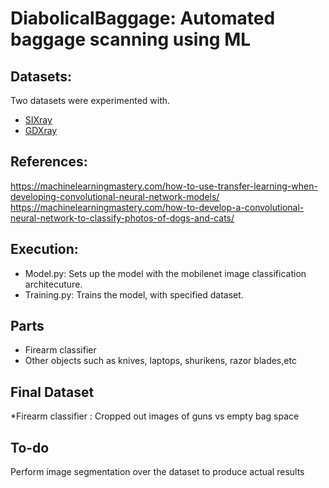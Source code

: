 # DiabolicalBaggage: Automated baggage scanning using ML


## Datasets:
Two datasets were experimented with. 
* [SIXray](https://github.com/MeioJane/SIXray)
* [GDXray](https://domingomery.ing.puc.cl/material/gdxray/)

## References:
https://machinelearningmastery.com/how-to-use-transfer-learning-when-developing-convolutional-neural-network-models/     
https://machinelearningmastery.com/how-to-develop-a-convolutional-neural-network-to-classify-photos-of-dogs-and-cats/

## Execution:
* Model.py: Sets up the model with the mobilenet image classification architecuture.
* Training.py: Trains the model, with specified dataset.

## Parts
* Firearm classifier
* Other objects such as knives, laptops, shurikens, razor blades,etc

## Final Dataset
*Firearm classifier : Cropped out images of guns vs empty bag space

## To-do 
Perform image segmentation over the dataset to produce actual results
